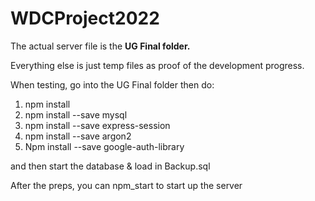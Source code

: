 # WDCProject2022

The actual server file is the **UG Final folder.**

Everything else is just temp files as proof of the development progress.

When testing, go into the UG Final folder
then do:
1. npm install
2. npm install --save mysql
3. npm install --save express-session
4. npm install --save argon2
5. Npm install --save google-auth-library

and then start the database & load in Backup.sql

After the preps, you can npm_start to start up the server
